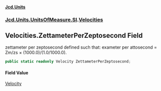 #### [Jcd.Units](index 'index')
### [Jcd.Units.UnitsOfMeasure.SI](Jcd.Units.UnitsOfMeasure.SI 'Jcd.Units.UnitsOfMeasure.SI').[Velocities](Velocities 'Jcd.Units.UnitsOfMeasure.SI.Velocities')

## Velocities.ZettameterPerZeptosecond Field

zettameter per zeptosecond defined such that: exameter per attosecond = Zm/zs × (1000.0)/(1.0/1000.0).

```csharp
public static readonly Velocity ZettameterPerZeptosecond;
```

#### Field Value
[Velocity](Velocity 'Jcd.Units.UnitTypes.Velocity')